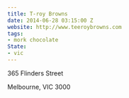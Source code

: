 ```yaml
---
title: T-roy Browns
date: 2014-06-28 03:15:00 Z
website: http://www.teeroybrowns.com
tags:
- mork chocolate
State:
- vic
---
```


365 Flinders Street

Melbourne, VIC 3000
